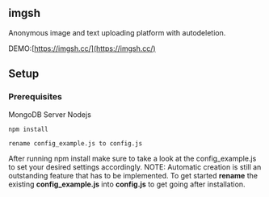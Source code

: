 ## imgsh

Anonymous image and text uploading platform with autodeletion.

DEMO:[https://imgsh.cc/](https://imgsh.cc/)

## Setup

### Prerequisites
MongoDB Server
Nodejs

```
npm install
```
```
rename config_example.js to config.js
```


After running npm install make sure to take a look at the config_example.js to set your desired settings accordingly.
NOTE: Automatic creation is still an outstanding feature that has to be implemented. To get started __rename__ the existing __config_example.js__ into __config.js__ to get going after installation.
